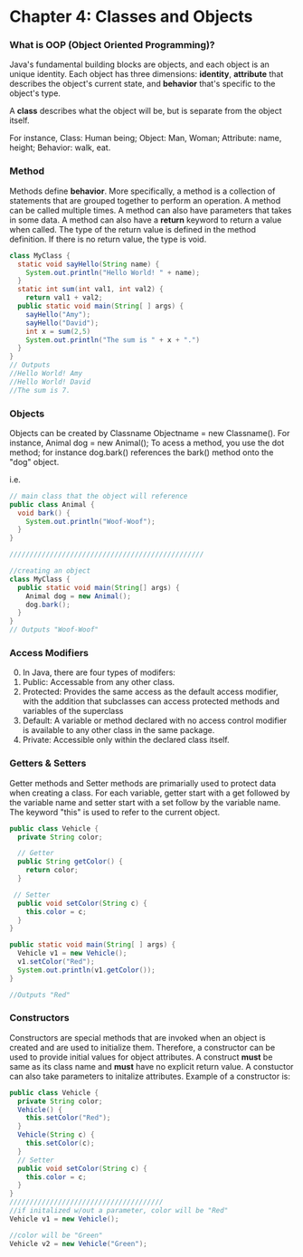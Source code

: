 # Chapter 4: Classes and Objects

### What is OOP (Object Oriented Programming)?
Java's fundamental building blocks are objects, and each object is an unique identity. Each object has three dimensions: **identity**,  **attribute** that describes the object's current state, and **behavior** that's specific to the object's type. 

A **class** describes what the object will be, but is separate from the object itself. 

For instance, Class: Human being; Object: Man, Woman; Attribute: name, height; Behavior: walk, eat.

### Method
Methods define **behavior**. More specifically, a method is a collection of statements that are grouped together to perform an operation.  A method can be called multiple times. A method can also have parameters that takes in some data. A method can also have a **return** keyword to return a value when called. The type of the return value is defined in the method definition. If there is no return value, the type is void. 

```java
class MyClass {
  static void sayHello(String name) {
    System.out.println("Hello World! " + name);
  }
  static int sum(int val1, int val2) {
    return val1 + val2;
  public static void main(String[ ] args) {
    sayHello("Amy");
    sayHello("David");
    int x = sum(2,5) 
    System.out.println("The sum is " + x + ".")
  }
}
// Outputs 
//Hello World! Amy
//Hello World! David
//The sum is 7. 
```
### Objects 
Objects can be created by Classname Objectname = new Classname(). For instance, Animal dog = new Animal(); To acess a method, you use the dot method; for instance dog.bark() references the bark() method onto the "dog" object. 

i.e. 
```java
// main class that the object will reference 
public class Animal {
  void bark() {
    System.out.println("Woof-Woof");
  }
}

////////////////////////////////////////////////

//creating an object 
class MyClass {
  public static void main(String[] args) {
    Animal dog = new Animal();
    dog.bark();
  }
}
// Outputs "Woof-Woof"
```

### Access Modifiers

0. In Java, there are four types of modifers: 
1. Public: Accessable from any other class. 
2. Protected: Provides the same access as the default access modifier, with the addition that subclasses can access protected methods and variables of the superclass 
3. Default: A variable or method declared with no access control modifier is available to any other class in the same package.
4. Private: Accessible only within the declared class itself.

### Getters & Setters 

Getter methods and Setter methods are primarially used to protect data when creating a class. For each variable, getter start with a get followed by the variable name and setter start with a set follow by the variable name. The keyword "this" is used to refer to the current object. 

```java
public class Vehicle {
  private String color;

  // Getter
  public String getColor() {
    return color;
  }

 // Setter
  public void setColor(String c) {
    this.color = c;
  }
}

public static void main(String[ ] args) {
  Vehicle v1 = new Vehicle();
  v1.setColor("Red");
  System.out.println(v1.getColor());
}

//Outputs "Red"
```

### Constructors 

Constructors are special methods that are invoked when an object is created and are used to initialize them. Therefore, a constructor can be used to provide initial values for object attributes. A construct **must** be same as its class name and **must** have no explicit return value. A constuctor can also take parameters to initalize attributes. Example of a constructor is: 
```java
public class Vehicle {
  private String color;
  Vehicle() {
    this.setColor("Red");
  }
  Vehicle(String c) {
    this.setColor(c);
  }
  // Setter
  public void setColor(String c) {
    this.color = c;
  }
}
//////////////////////////////////////
//if initalized w/out a parameter, color will be "Red"
Vehicle v1 = new Vehicle();

//color will be "Green"
Vehicle v2 = new Vehicle("Green"); 
```


 
